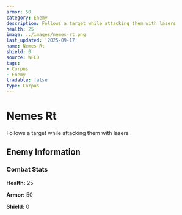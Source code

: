 ```yaml
---
armor: 50
category: Enemy
description: Follows a target while attacking them with lasers
health: 25
image: ../images/nemes-rt.png
last_updated: '2025-09-17'
name: Nemes Rt
shield: 0
source: WFCD
tags:
- Corpus
- Enemy
tradable: false
type: Corpus
---
```


# Nemes Rt

Follows a target while attacking them with lasers

## Enemy Information

### Combat Stats

**Health:** 25

**Armor:** 50

**Shield:** 0


